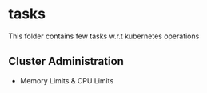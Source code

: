 # tasks

This folder contains few tasks w.r.t kubernetes operations

## Cluster Administration

- Memory Limits & CPU Limits
   